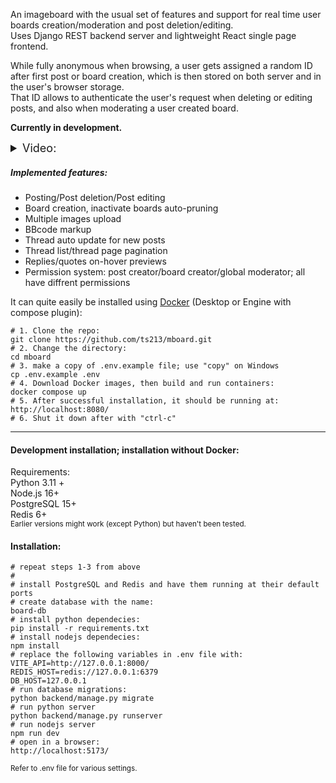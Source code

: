 An imageboard with the usual set of features and support for real time user boards creation/moderation and post deletion/editing.  
Uses Django REST backend server and lightweight React single page frontend.  

While fully anonymous when browsing, a user gets assigned a random ID after first post or board creation, which is then stored on both server and in the user's browser storage.  
That ID allows to authenticate the user's request when deleting or editing posts, and also when moderating a user created board.  

**Currently in development.**

<details> 
  <summary style='font-size: 18px'>Video:</summary>
   <video preload="none" src="https://github.com/ts213/mboard/assets/107356620/5be4c0c5-fc46-4dbe-ae56-51169a94923e">
     aaa
   </video>
</details>

##### Implemented features:

* Posting/Post deletion/Post editing
* Board creation, inactivate boards auto-pruning
* Multiple images upload  
* BBcode markup
* Thread auto update for new posts
* Thread list/thread page pagination 
* Replies/quotes on-hover previews
* Permission system: post creator/board creator/global moderator; all have diffrent permissions 

It can quite easily be installed using [Docker](https://docs.docker.com/get-docker/) (Desktop or Engine with compose plugin):
```shell
# 1. Сlone the repo:
git clone https://github.com/ts213/mboard.git
# 2. Change the directory:
cd mboard 
# 3. make a copy of .env.example file; use "copy" on Windows
cp .env.example .env
# 4. Download Docker images, then build and run containers:
docker compose up
# 5. After successful installation, it should be running at:
http://localhost:8080/
# 6. Shut it down after with "ctrl-c"
``` 
---
#### Development installation; installation without Docker:
Requirements:  
Python 3.11 +  
Node.js 16+  
PostgreSQL 15+  
Redis 6+  
<sub>Earlier versions might work (except Python) but haven't been tested.</sub>

#### Installation:  
```shell
# repeat steps 1-3 from above
#
# install PostgreSQL and Redis and have them running at their default ports
# create database with the name:
board-db
# install python dependecies:
pip install -r requirements.txt
# install nodejs dependecies:
npm install
# replace the following variables in .env file with:
VITE_API=http://127.0.0.1:8000/
REDIS_HOST=redis://127.0.0.1:6379
DB_HOST=127.0.0.1
# run database migrations:
python backend/manage.py migrate
# run python server
python backend/manage.py runserver
# run nodejs server
npm run dev
# open in a browser:
http://localhost:5173/

```
<sub>
Refer to .env file for various settings.
</sub>
